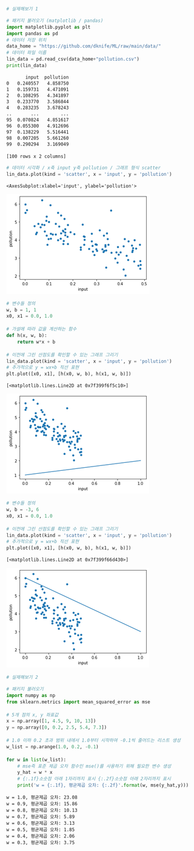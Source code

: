 ```python
# 실제해보기 1
```


```python
# 패키지 불러오기 (matplotlib / pandas)
import matplotlib.pyplot as plt
import pandas as pd
# 데이터 저장 위치
data_home = "https://github.com/dknife/ML/raw/main/data/"
# 데이터 파일 이름
lin_data = pd.read_csv(data_home+"pollution.csv")
print(lin_data)
```

           input  pollution
    0   0.240557   4.858750
    1   0.159731   4.471091
    2   0.108295   4.341897
    3   0.233770   3.586844
    4   0.283235   3.678243
    ..       ...        ...
    95  0.070824   4.851617
    96  0.055300   4.912696
    97  0.138229   5.516441
    98  0.007205   5.661260
    99  0.290294   3.169049
    
    [100 rows x 2 columns]



```python
# 데이터 시각화 / x축 input y축 pollution / 그래프 형식 scatter
lin_data.plot(kind = 'scatter', x = 'input', y = 'pollution')
```




    <AxesSubplot:xlabel='input', ylabel='pollution'>




    
![png](output_2_1.png)
    



```python
# 변수들 정의
w, b = 1, 1
x0, x1 = 0.0, 1.0

# 가설에 따라 값을 계산하는 함수
def h(x, w, b):
    return w*x + b

# 이전에 그린 산점도를 확인할 수 있는 그래프 그리기
lin_data.plot(kind = 'scatter', x = 'input', y = 'pollution')
# 추가적으로 y = wx+b 직선 표현
plt.plot([x0, x1], [h(x0, w, b), h(x1, w, b)])
```




    [<matplotlib.lines.Line2D at 0x7f399f6f5c10>]




    
![png](output_3_1.png)
    



```python
# 변수들 정의
w, b = -3, 6
x0, x1 = 0.0, 1.0

# 이전에 그린 산점도를 확인할 수 있는 그래프 그리기
lin_data.plot(kind = 'scatter', x = 'input', y = 'pollution')
# 추가적으로 y = wx+b 직선 표현
plt.plot([x0, x1], [h(x0, w, b), h(x1, w, b)])
```




    [<matplotlib.lines.Line2D at 0x7f399f66d430>]




    
![png](output_4_1.png)
    



```python
# 실제해보기 2
```


```python
# 패키지 불러오기
import numpy as np
from sklearn.metrics import mean_squared_error as mse

# 5개 점의 x, y 좌표값
x = np.array([1, 4.5, 9, 10, 13])
y = np.array([0, 0.2, 2.5, 5.4, 7.3])

# 1.0 이하 0.2 초과 범위 내에서 1.0부터 시작하여 -0.1씩 줄어드는 리스트 생성
w_list = np.arange(1.0, 0.2, -0.1)

for w in list(w_list):
    # mse즉 표준 제곱 오차 함수인 mse()를 사용하기 위해 필요한 변수 생성
    y_hat = w * x
    # {:.1f}소숫점 아래 1자리까지 표시 {:.2f}소숫점 아래 2자리까지 표시
    print('w = {:.1f}, 평균제곱 오차: {:.2f}'.format(w, mse(y_hat,y)))
```

    w = 1.0, 평균제곱 오차: 23.08
    w = 0.9, 평균제곱 오차: 15.86
    w = 0.8, 평균제곱 오차: 10.13
    w = 0.7, 평균제곱 오차: 5.89
    w = 0.6, 평균제곱 오차: 3.13
    w = 0.5, 평균제곱 오차: 1.85
    w = 0.4, 평균제곱 오차: 2.06
    w = 0.3, 평균제곱 오차: 3.75

